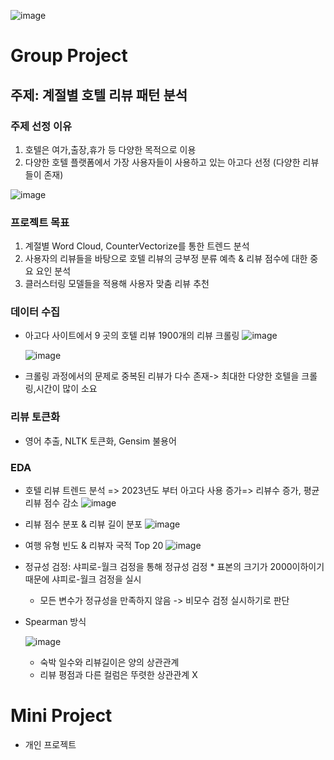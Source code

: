 ![image](https://github.com/user-attachments/assets/6627c13c-fb8d-4c12-becb-2d6c16d8f369)
# Group Project

## 주제: 계절별 호텔 리뷰 패턴 분석
  ### 주제 선정 이유
   1. 호텔은 여가,출장,휴가 등 다양한 목적으로 이용
   2. 다양한 호텔 플랫폼에서 가장 사용자들이 사용하고 있는 아고다 선정 (다양한 리뷰들이 존재)
 
  ![image](https://github.com/user-attachments/assets/4962c882-4b94-43e0-b139-eb3309d101db)

  ### 프로젝트 목표
   1. 계절별 Word Cloud, CounterVectorize를 통한 트렌드 분석
   2. 사용자의 리뷰들을 바탕으로 호텔 리뷰의 긍부정 분류 예측 & 리뷰 점수에 대한 중요 요인 분석
   3. 클러스터링 모델들을 적용해 사용자 맞춤 리뷰 추천
  ### 데이터 수집
   * 아고다 사이트에서 9 곳의 호텔 리뷰 1900개의 리뷰 크롤링
     ![image](https://github.com/user-attachments/assets/fdc9df8e-c39d-4068-867d-9a1373ee715b)


     ![image](https://github.com/user-attachments/assets/1d4fa610-6df4-4fa4-ab93-08bde96f3e48)

   * 크롤링 과정에서의 문제로 중복된 리뷰가 다수 존재-> 최대한 다양한 호텔을 크롤링,시간이 많이 소요
 
  ### 리뷰 토큰화
   * 영어 추출, NLTK 토큰화, Gensim 불용어
  ### EDA
   * 호텔 리뷰 트렌드 분석 => 2023년도 부터 아고다 사용 증가=> 리뷰수 증가, 평균 리뷰 점수 감소
     ![image](https://github.com/user-attachments/assets/46d6393c-903e-4bc5-b6a8-388a4f79bfd4)

   * 리뷰 점수 분포 & 리뷰 길이 분포
     ![image](https://github.com/user-attachments/assets/737d9f91-95f1-4f24-a5e3-07f87d061e60)

   * 여행 유형 빈도 & 리뷰자 국적 Top 20
     ![image](https://github.com/user-attachments/assets/60dca76c-c711-4aa6-a479-484ea8a319ee)


   * 정규성 검정: 샤피로-월크 검정을 통해 정규성 검정
    * 표본의 크기가 2000이하이기 때문에 샤피로-월크 검정을 실시
     * 모든 변수가 정규성을 만족하지 않음 -> 비모수 검정 실시하기로 판단
   
   * Spearman 방식

     ![image](https://github.com/user-attachments/assets/2392396b-a9b7-41d8-b0b4-ab5aead62e3e)

      
      * 숙박 일수와 리뷰길이은 양의 상관관계
      * 리뷰 평점과 다른 컬럼은 뚜렷한 상관관계 X
# Mini Project

* 개인 프로젝트


